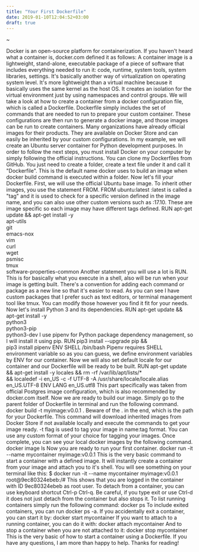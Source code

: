 ```yaml
---
title: "Your First Dockerfile"
date: 2019-01-10T12:04:52+03:00
draft: true
---
```


~

Docker is an open-source platform for containerization. If you haven't heard what a container is, docker.com defined it as follows:
A container image is a lightweight, stand-alone, executable package of a  piece of software that includes everything needed to run it: code,  runtime, system tools, system libraries, settings.
It's basically another way of virtualization on operating system level. It's more lightweight than a virtual machine because it basically uses the same kernel as the host OS. It creates an isolation for the virtual environment just by using namespaces and control groups.
We will take a look at how to create a container from a docker configuration file, which is called a Dockerfile. Dockerfile simply includes the set of commands that are needed to run to prepare your custom container. These configurations are then run to generate a docker image, and those images can be run to create containers.
Many organizations have already official images for their products. They are available on Docker Store and can easily be inherited by your custom configurations.
In my example, we will create an Ubuntu server container for Python development purposes. In order to follow the next steps, you must install Docker on your computer by simply following the official instructions.
You can clone my Dockerfiles from GitHub. You just need to create a folder, create a text file under it and call it "Dockerfile". This is the default name docker uses to build an image when docker build command is executed within a folder. Now let's fill your Dockerfile. First, we will use the official Ubuntu base image. To inherit other images, you use the statement FROM.
FROM ubuntu:latest
:latest is called a "tag" and it is used to check for a specific version defined in the image name, and you can also use other custom versions such as :17.10. These are image specific so each image may have different tags defined.
RUN apt-get update && apt-get install -y \
apt-utils \
git \
emacs-nox \
vim \
curl \
wget \
psmisc \
tmux \
software-properties-common
Another statement you will use a lot is RUN. This is for basically what you execute in a shell, also will be run when your image is getting built. There's a convention for adding each command or package as a new line so that it's easier to read. As you can see I have custom packages that I prefer such as text editors, or terminal management tool like tmux. You can modify those however you find it fit for your needs. Now let's install Python 3 and its dependencies.
RUN apt-get update && apt-get install -y \
python3 \
python3-pip \
python3-dev
I use pipenv for Python package dependency management, so I will install it using pip.
RUN pip3 install --upgrade pip && \
pip3 install pipenv
ENV SHELL /bin/bash
Pipenv requires SHELL environment variable so as you can guess, we define environment variables by ENV for our container. Now we will also set default locale for our container and our Dockerfile will be ready to be built.
RUN apt-get update && apt-get install -y locales && rm -rf /var/lib/apt/lists/* \
&& localedef -i en_US -c -f UTF-8 -A /usr/share/locale/locale.alias en_US.UTF-8
ENV LANG en_US.utf8
This part specifically was taken from official Postgres image configuration, which is also recommended by docker.com itself.
Now we are ready to build our image. Simply go to the parent folder of Dockerfile in terminal and run the following command.
docker build -t myimage:v0.0.1 .
Beware of the . in the end, which is the path for your Dockerfile. This command will download inherited images from Docker Store if not available locally and execute the commands to get your image ready. -t flag is used to tag your image in name:tag format. You can use any custom format of your choice for tagging your images. Once complete, you can see your local docker images by the following command.
docker image ls
Now you are ready to run your first container.
docker run -it --name mycontainer myimage:v0.0.1
This is the very basic command to start a container with a defined image. It will instantly create a container from your image and attach you to it's shell. You will see something on your terminal like this:
$ docker run -it --name mycontainer myimage:v0.0.1
root@9ec80324ebeb:/# 
This shows that you are logged in the container with ID 9ec80324ebeb as root user. To detach from a container, you can use keyboard shortcut Ctrl-p Ctrl-q. Be careful, if you type exit or use Ctrl-d it does not just detach from the container but also stops it. To list running containers simply run the following command:
docker ps
To include exited containers, you can run docker ps -a. If you accidentally exit a container, you can start it by:
docker start mycontainer
If you want to attach to a running container, you can do it with:
docker attach mycontainer
And to stop a container when you are not attached to it:
docker stop mycontainer
This is the very basic of how to start a container using a Dockerfile. If you have any questions, I am more than happy to help. Thanks for reading!

